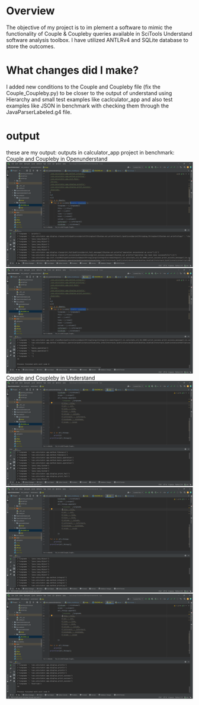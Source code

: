 # **Overview**
The objective of my project is to im
plement a software to mimic the functionality of Couple & Coupleby queries available in SciTools Understand software analysis toolbox. I have utilized ANTLRv4 and SQLite database to store the outcomes.

# **What changes did I make?**
I added new conditions to the Couple and Coupleby file (fix the Couple_Coupleby.py) to be closer to the output of understand using Hierarchy and small test examples like caclculator_app and also test examples like JSON in benchmark with checking them through the JavaParserLabeled.g4 file.

# **output**
these are my output:
outputs in calculator_app project in benchmark:
Couple and Coupleby in Openunderstand
![Screenshot (180).png](Screenshot%20%28180%29.png)
![Screenshot (181).png](Screenshot%20%28181%29.png)
Couple and Coupleby in Understand
![Screenshot (182).png](Screenshot%20%28182%29.png)
![Screenshot (183).png](Screenshot%20%28183%29.png)
![Screenshot (184).png](Screenshot%20%28184%29.png)
